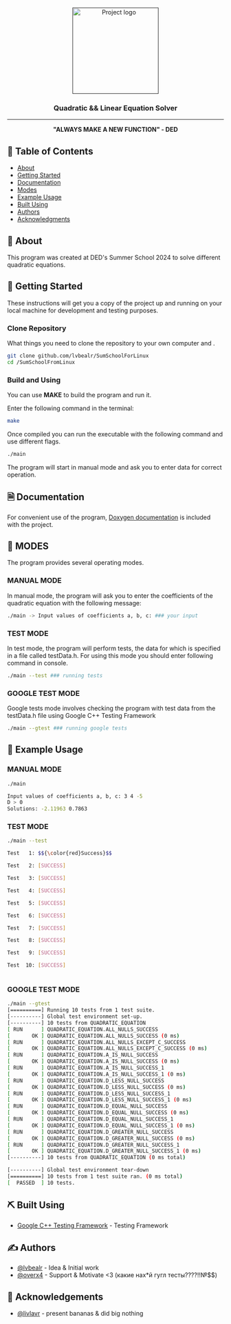 <p align="center">
  <a href="" rel="noopener">
 <img width=200px height=200px src="https://upload.wikimedia.org/wikipedia/ru/f/f0/Hv_full_no_bg.png" alt="Project logo"></a>
</p>

<h3 align="center">Quadratic && Linear Equation Solver</h3>

<div align="center">

</div>

---

<p align="center"> <B>"ALWAYS MAKE A NEW FUNCTION" - DED</B>
    <br> 
</p>

## 📝 Table of Contents

- [About](#about)
- [Getting Started](#getting_started)
- [Documentation](#documentation)
- [Modes](#modes)
- [Example Usage](#example_usage)
- [Built Using](#built_using)
- [Authors](#authors)
- [Acknowledgments](#acknowledgement)

## 🧐 About <a name = "about"></a>

This program was created at DED's Summer School 2024 to solve different quadratic equations.

## 🏁 Getting Started <a name = "getting_started"></a>

These instructions will get you a copy of the project up and running on your local machine for development and testing purposes. 

### Clone Repository

What things you need to clone the repository to your own computer and .

```bash
git clone github.com/lvbealr/SumSchoolForLinux
cd /SumSchoolFromLinux
```

### Build and Using

You can use <b>MAKE</b> to build the program and run it.

Enter the following command in the terminal:

```bash
make
```

Once compiled you can run the executable with the following command and use different flags.

```bash
./main
```

The program will start in manual mode and ask you to enter data for correct operation.


## 🗎 Documentation <a name = "documentation"></a>

For convenient use of the program, [Doxygen documentation](lvbealr.github.io) is included with the project.

## 🔧 MODES <a name = "modes"></a>

The program provides several operating modes.

### MANUAL MODE

In manual mode, the program will ask you to enter the coefficients of the quadratic equation with the following message:

```bash
./main -> Input values of coefficients a, b, c: ### your input
```

### TEST MODE

In test mode, the program will perform tests, the data for which is specified in a file called testData.h. For using this mode you should enter following command in console.

```bash
./main --test ### running tests
```

### GOOGLE TEST MODE

Google tests mode involves checking the program with test data from the testData.h file using Google C++ Testing Framework

```bash
./main --gtest ### running google tests
```

## 🎈 Example Usage <a name="usage"></a>

### MANUAL MODE

```bash
./main

Input values of coefficients a, b, c: 3 4 -5
D > 0
Solutions: -2.11963	0.7863	
```

### TEST MODE
```bash
./main --test

Test   1: $${\color{red}Success}$$

Test   2: [SUCCESS]

Test   3: [SUCCESS]

Test   4: [SUCCESS]

Test   5: [SUCCESS]

Test   6: [SUCCESS]

Test   7: [SUCCESS]

Test   8: [SUCCESS]

Test   9: [SUCCESS]

Test  10: [SUCCESS]
	
```

### GOOGLE TEST MODE
```bash
./main --gtest
[==========] Running 10 tests from 1 test suite.
[----------] Global test environment set-up.
[----------] 10 tests from QUADRATIC_EQUATION
[ RUN      ] QUADRATIC_EQUATION.ALL_NULLS_SUCCESS
[       OK ] QUADRATIC_EQUATION.ALL_NULLS_SUCCESS (0 ms)
[ RUN      ] QUADRATIC_EQUATION.ALL_NULLS_EXCEPT_C_SUCCESS
[       OK ] QUADRATIC_EQUATION.ALL_NULLS_EXCEPT_C_SUCCESS (0 ms)
[ RUN      ] QUADRATIC_EQUATION.A_IS_NULL_SUCCESS
[       OK ] QUADRATIC_EQUATION.A_IS_NULL_SUCCESS (0 ms)
[ RUN      ] QUADRATIC_EQUATION.A_IS_NULL_SUCCESS_1
[       OK ] QUADRATIC_EQUATION.A_IS_NULL_SUCCESS_1 (0 ms)
[ RUN      ] QUADRATIC_EQUATION.D_LESS_NULL_SUCCESS
[       OK ] QUADRATIC_EQUATION.D_LESS_NULL_SUCCESS (0 ms)
[ RUN      ] QUADRATIC_EQUATION.D_LESS_NULL_SUCCESS_1
[       OK ] QUADRATIC_EQUATION.D_LESS_NULL_SUCCESS_1 (0 ms)
[ RUN      ] QUADRATIC_EQUATION.D_EQUAL_NULL_SUCCESS
[       OK ] QUADRATIC_EQUATION.D_EQUAL_NULL_SUCCESS (0 ms)
[ RUN      ] QUADRATIC_EQUATION.D_EQUAL_NULL_SUCCESS_1
[       OK ] QUADRATIC_EQUATION.D_EQUAL_NULL_SUCCESS_1 (0 ms)
[ RUN      ] QUADRATIC_EQUATION.D_GREATER_NULL_SUCCESS
[       OK ] QUADRATIC_EQUATION.D_GREATER_NULL_SUCCESS (0 ms)
[ RUN      ] QUADRATIC_EQUATION.D_GREATER_NULL_SUCCESS_1
[       OK ] QUADRATIC_EQUATION.D_GREATER_NULL_SUCCESS_1 (0 ms)
[----------] 10 tests from QUADRATIC_EQUATION (0 ms total)

[----------] Global test environment tear-down
[==========] 10 tests from 1 test suite ran. (0 ms total)
[  PASSED  ] 10 tests.

```


## ⛏️ Built Using <a name = "built_using"></a>

- [Google C++ Testing Framework](https://github.com/google/googletest) - Testing Framework

## ✍️ Authors <a name = "authors"></a>

- [@lvbealr](https://github.com/lvbealr) - Idea & Initial work
- [@overx4](https://vk.com/overx4) - Support & Motivate <3 (какие нах*й гугл тесты????!!№$$)



## 🎉 Acknowledgements <a name = "acknowledgement"></a>

- [@livlavr](https://github.com/livlavr) - present bananas & did big nothing
